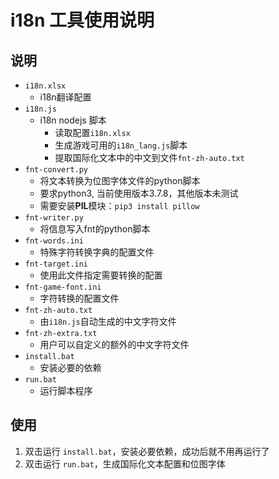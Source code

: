 # i18n 工具使用说明

## 说明

- `i18n.xlsx`
  - i18n翻译配置
- `i18n.js`
  - i18n nodejs 脚本
    - 读取配置`i18n.xlsx`
    - 生成游戏可用的`i18n_lang.js`脚本
    - 提取国际化文本中的中文到文件`fnt-zh-auto.txt`
- `fnt-convert.py`
  - 将文本转换为位图字体文件的python脚本
  - 要求python3, 当前使用版本3.7.8，其他版本未测试
  - 需要安装**PIL**模块：`pip3 install pillow`
- `fnt-writer.py`
  - 将信息写入fnt的python脚本
- `fnt-words.ini`
  - 特殊字符转换字典的配置文件
- `fnt-target.ini`
  - 使用此文件指定需要转换的配置
- `fnt-game-font.ini`
  - 字符转换的配置文件
- `fnt-zh-auto.txt`
  - 由`i18n.js`自动生成的中文字符文件
- `fnt-zh-extra.txt`
  - 用户可以自定义的额外的中文字符文件
- `install.bat`
  - 安装必要的依赖
- `run.bat`
  - 运行脚本程序

## 使用

1. 双击运行 `install.bat`，安装必要依赖，成功后就不用再运行了
2. 双击运行 `run.bat`，生成国际化文本配置和位图字体
